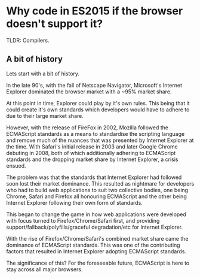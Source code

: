 # Why code in ES2015 if the browser doesn't support it?

TLDR: Compilers.

## A bit of history

Lets start with a bit of history.

In the late 90's, with the fall of Netscape Navigator, Microsoft's Internet Explorer dominated the browser market with a ~95% market share.

At this point in time, Explorer could play by it's own rules. This being that it could create it's own standards which developers would have to adhere to due to their large market share.

However, with the release of FireFox in 2002, Mozilla followed the ECMAScript standards as a means to standardise the scripting language and remove much of the nuances that was presented by Internet Explorer at the time. With Safari's initial release in 2003 and later Google Chrome debuting in 2008, both of which additionally adhering to ECMAScript standards and the dropping market share by Internet Explorer, a crisis ensued.

The problem was that the standards that Internet Explorer had followed soon lost their market dominance. This resulted as nightmare for developers who had to build web applications to suit two collective bodies, one being Chrome, Safari and Firefox all honouring ECMAScript and the other being Internet Explorer following their own form of standards.

This began to change the game in how web applications were developed with focus turned to Firefox/Chrome/Safari first, and providing support/fallback/polyfills/graceful degradation/etc for Internet Explorer.

With the rise of Firefox/Chrome/Safari's combined market share came the dominance of ECMAScript standards. This was one of the contributing factors that resulted in Internet Explorer adopting ECMAScript standards.

The significance of this? For the foreseeable future, ECMAScript is here to stay across all major browsers.

